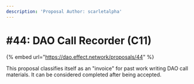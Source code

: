 ```yaml
---
description: 'Proposal Author: scarletalpha'
---
```


# \#44: DAO Call Recorder \(C11\)

{% embed url="https://dao.effect.network/proposals/44" %}

This proposal classifies itself as an "invoice" for past work writing DAO call materials. It can be considered completed after being accepted.

